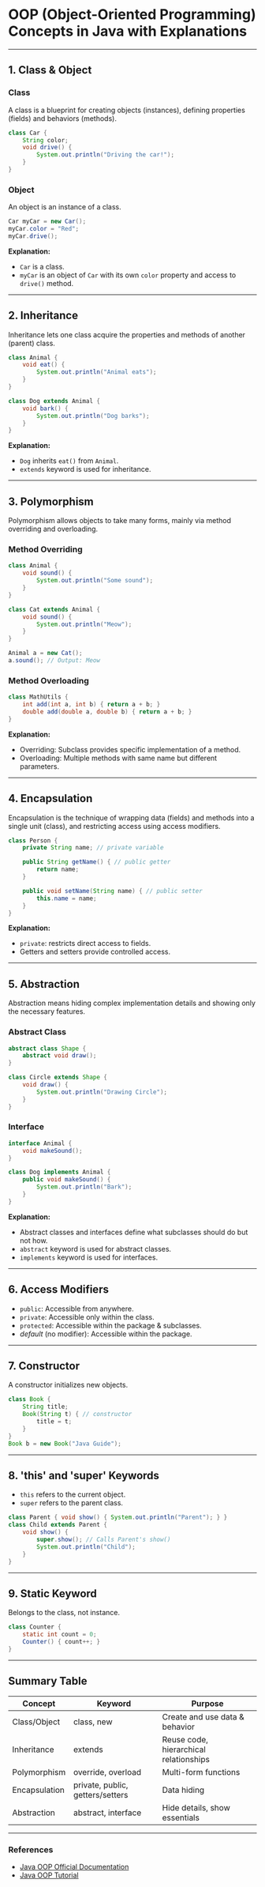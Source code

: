 # OOP (Object-Oriented Programming) Concepts in Java with Explanations

---

## 1. **Class & Object**

### Class
A class is a blueprint for creating objects (instances), defining properties (fields) and behaviors (methods).

```java
class Car {
    String color;
    void drive() {
        System.out.println("Driving the car!");
    }
}
```

### Object
An object is an instance of a class.

```java
Car myCar = new Car();
myCar.color = "Red";
myCar.drive();
```
**Explanation:**  
- `Car` is a class.
- `myCar` is an object of `Car` with its own `color` property and access to `drive()` method.

---

## 2. **Inheritance**

Inheritance lets one class acquire the properties and methods of another (parent) class.

```java
class Animal {
    void eat() {
        System.out.println("Animal eats");
    }
}

class Dog extends Animal {
    void bark() {
        System.out.println("Dog barks");
    }
}
```
**Explanation:**  
- `Dog` inherits `eat()` from `Animal`.
- `extends` keyword is used for inheritance.

---

## 3. **Polymorphism**

Polymorphism allows objects to take many forms, mainly via method overriding and overloading.

### Method Overriding

```java
class Animal {
    void sound() {
        System.out.println("Some sound");
    }
}

class Cat extends Animal {
    void sound() {
        System.out.println("Meow");
    }
}

Animal a = new Cat();
a.sound(); // Output: Meow
```

### Method Overloading

```java
class MathUtils {
    int add(int a, int b) { return a + b; }
    double add(double a, double b) { return a + b; }
}
```
**Explanation:**  
- Overriding: Subclass provides specific implementation of a method.
- Overloading: Multiple methods with same name but different parameters.

---

## 4. **Encapsulation**

Encapsulation is the technique of wrapping data (fields) and methods into a single unit (class), and restricting access using access modifiers.

```java
class Person {
    private String name; // private variable

    public String getName() { // public getter
        return name;
    }

    public void setName(String name) { // public setter
        this.name = name;
    }
}
```
**Explanation:**  
- `private`: restricts direct access to fields.
- Getters and setters provide controlled access.

---

## 5. **Abstraction**

Abstraction means hiding complex implementation details and showing only the necessary features.

### Abstract Class

```java
abstract class Shape {
    abstract void draw();
}

class Circle extends Shape {
    void draw() {
        System.out.println("Drawing Circle");
    }
}
```

### Interface

```java
interface Animal {
    void makeSound();
}

class Dog implements Animal {
    public void makeSound() {
        System.out.println("Bark");
    }
}
```
**Explanation:**  
- Abstract classes and interfaces define what subclasses should do but not how.
- `abstract` keyword is used for abstract classes.
- `implements` keyword is used for interfaces.

---

## 6. **Access Modifiers**

- `public`: Accessible from anywhere.
- `private`: Accessible only within the class.
- `protected`: Accessible within the package & subclasses.
- _default_ (no modifier): Accessible within the package.

---

## 7. **Constructor**

A constructor initializes new objects.

```java
class Book {
    String title;
    Book(String t) { // constructor
        title = t;
    }
}
Book b = new Book("Java Guide");
```

---

## 8. **'this' and 'super' Keywords**

- `this` refers to the current object.
- `super` refers to the parent class.

```java
class Parent { void show() { System.out.println("Parent"); } }
class Child extends Parent {
    void show() {
        super.show(); // Calls Parent's show()
        System.out.println("Child");
    }
}
```

---

## 9. **Static Keyword**

Belongs to the class, not instance.

```java
class Counter {
    static int count = 0;
    Counter() { count++; }
}
```

---

## Summary Table

| Concept        | Keyword        | Purpose                                   |
|----------------|---------------|-------------------------------------------|
| Class/Object   | class, new    | Create and use data & behavior            |
| Inheritance    | extends       | Reuse code, hierarchical relationships    |
| Polymorphism   | override, overload | Multi-form functions                   |
| Encapsulation  | private, public, getters/setters | Data hiding        |
| Abstraction    | abstract, interface | Hide details, show essentials          |

---

### References

- [Java OOP Official Documentation](https://docs.oracle.com/javase/tutorial/java/concepts/)
- [Java OOP Tutorial](https://www.w3schools.com/java/java_oop.asp)
